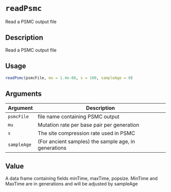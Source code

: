 # `readPsmc`

Read a PSMC output file


## Description

Read a PSMC output file


## Usage

```r
readPsmc(psmcFile, mu = 1.4e-08, s = 100, sampleAge = 0)
```


## Arguments

Argument      |Description
------------- |----------------
`psmcFile`     |     file name containing PSMC output
`mu`     |     Mutation rate per base pair per generation
`s`     |     The site compression rate used in PSMC
`sampleAge`     |     (For ancient samples) the sample age, in generations


## Value

A data frame containing fields minTime, maxTime, popsize. MinTime
 and MaxTime are in generations and will be adjusted by sampleAge

